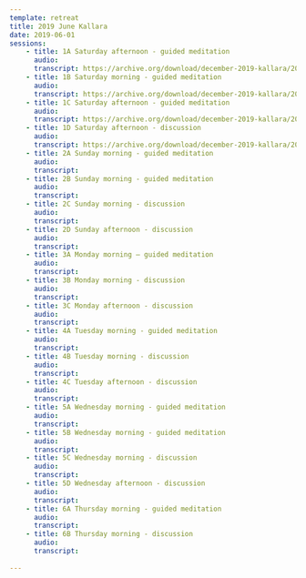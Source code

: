 ```yaml
---
template: retreat
title: 2019 June Kallara
date: 2019-06-01
sessions:
    - title: 1A Saturday afternoon - guided meditation
      audio: 
      transcript: https://archive.org/download/december-2019-kallara/2019%20December%20PDF%20trans/1A%20December%202019%20Kallara%20.pdf
    - title: 1B Saturday morning - guided meditation
      audio: 
      transcript: https://archive.org/download/december-2019-kallara/2019%20December%20PDF%20trans/1B%20December%202019%20Kallara%20%20.pdf
    - title: 1C Saturday afternoon - guided meditation
      audio:
      transcript: https://archive.org/download/december-2019-kallara/2019%20December%20PDF%20trans/2A%20December%202019%20Kallara%20.pdf
    - title: 1D Saturday afternoon - discussion
      audio:
      transcript: https://archive.org/download/december-2019-kallara/2019%20December%20PDF%20trans/2B%20December%202019%20Kallara%20.pdf
    - title: 2A Sunday morning - guided meditation
      audio: 
      transcript:
    - title: 2B Sunday morning - guided meditation
      audio:
      transcript: 
    - title: 2C Sunday morning - discussion
      audio:
      transcript:
    - title: 2D Sunday afternoon - discussion
      audio:
      transcript:
    - title: 3A Monday morning – guided meditation
      audio:
      transcript:
    - title: 3B Monday morning - discussion
      audio:
      transcript:
    - title: 3C Monday afternoon - discussion
      audio: 
      transcript:
    - title: 4A Tuesday morning - guided meditation
      audio:
      transcript:
    - title: 4B Tuesday morning - discussion
      audio:
      transcript:
    - title: 4C Tuesday afternoon - discussion
      audio:
      transcript:
    - title: 5A Wednesday morning - guided meditation
      audio:
      transcript:
    - title: 5B Wednesday morning - guided meditation
      audio:
      transcript:
    - title: 5C Wednesday morning - discussion
      audio:
      transcript:
    - title: 5D Wednesday afternoon - discussion
      audio:
      transcript:
    - title: 6A Thursday morning - guided meditation
      audio:
      transcript:
    - title: 6B Thursday morning - discussion
      audio:
      transcript:
      
---
```

